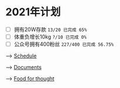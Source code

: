 # 2021年计划

- [ ] 拥有20W存款 `13/20 已完成 65%`
- [ ] 体重负增长10kg `?/10 已完成 0%`
- [ ] 公众号拥有400粉丝 `227/400 已完成 56.75%`

--> [Schedule](https://github.com/XuYuanzhe/XuYuanzhe/blob/main/schedule.md)

--> [Documents](https://github.com/XuYuanzhe/XuYuanzhe/blob/main/documents.md)

--> [Food for thought](https://github.com/XuYuanzhe/XuYuanzhe/blob/main/food_for_thought.md)